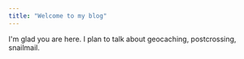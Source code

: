 ```yaml
---
title: "Welcome to my blog"
---
```


I'm glad you are here. I plan to talk about geocaching, postcrossing, snailmail.
